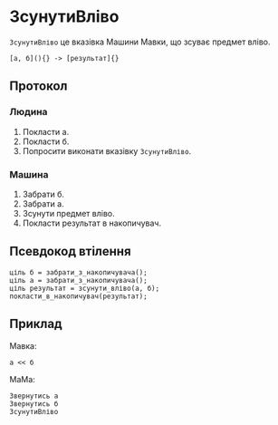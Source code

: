 # ЗсунутиВліво

`ЗсунутиВліво` <keyword>це</keyword> вказівка <subject>Машини Мавки</subject>, що зсуває предмет вліво.

```
[а, б](){} -> [результат]{}
```

## Протокол

### Людина

1. Покласти а.
2. Покласти б.
3. Попросити виконати вказівку `ЗсунутиВліво`.

### Машина

1. Забрати б.
2. Забрати а.
3. Зсунути предмет вліво.
4. Покласти результат в накопичувач.

## Псевдокод втілення

```ціль
ціль б = забрати_з_накопичувача();
ціль а = забрати_з_накопичувача();
ціль результат = зсунути_вліво(а, б);
покласти_в_накопичувач(результат);
```

## Приклад

<subject>Мавка</subject>:

```мавка
а << б
```

<subject>МаМа</subject>:

```мама
Звернутись а
Звернутись б
ЗсунутиВліво
```